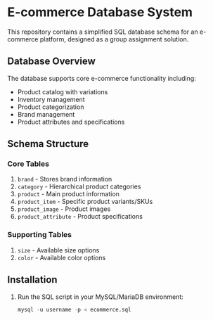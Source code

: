 # E-commerce Database System

This repository contains a simplified SQL database schema for an e-commerce platform, designed as a group assignment solution.

## Database Overview

The database supports core e-commerce functionality including:
- Product catalog with variations
- Inventory management
- Product categorization
- Brand management
- Product attributes and specifications

## Schema Structure

### Core Tables
1. `brand` - Stores brand information
2. `category` - Hierarchical product categories
3. `product` - Main product information
4. `product_item` - Specific product variants/SKUs
5. `product_image` - Product images
6. `product_attribute` - Product specifications

### Supporting Tables
1. `size` - Available size options
2. `color` - Available color options

## Installation

1. Run the SQL script in your MySQL/MariaDB environment:
   ```sql
   mysql -u username -p < ecommerce.sql